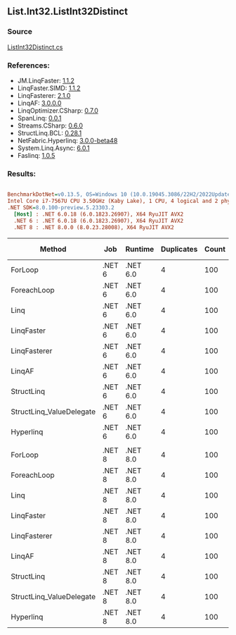 ﻿## List.Int32.ListInt32Distinct

### Source
[ListInt32Distinct.cs](../LinqBenchmarks/List/Int32/ListInt32Distinct.cs)

### References:
- JM.LinqFaster: [1.1.2](https://www.nuget.org/packages/JM.LinqFaster/1.1.2)
- LinqFaster.SIMD: [1.1.2](https://www.nuget.org/packages/LinqFaster.SIMD/1.0.3)
- LinqFasterer: [2.1.0](https://www.nuget.org/packages/LinqFasterer/2.1.0)
- LinqAF: [3.0.0.0](https://www.nuget.org/packages/LinqAF/3.0.0.0)
- LinqOptimizer.CSharp: [0.7.0](https://www.nuget.org/packages/LinqOptimizer.CSharp/0.7.0)
- SpanLinq: [0.0.1](https://www.nuget.org/packages/SpanLinq/0.0.1)
- Streams.CSharp: [0.6.0](https://www.nuget.org/packages/Streams.CSharp/0.6.0)
- StructLinq.BCL: [0.28.1](https://www.nuget.org/packages/StructLinq/0.28.1)
- NetFabric.Hyperlinq: [3.0.0-beta48](https://www.nuget.org/packages/NetFabric.Hyperlinq/3.0.0-beta48)
- System.Linq.Async: [6.0.1](https://www.nuget.org/packages/System.Linq.Async/6.0.1)
- Faslinq: [1.0.5](https://www.nuget.org/packages/Faslinq/1.0.5)

### Results:
``` ini

BenchmarkDotNet=v0.13.5, OS=Windows 10 (10.0.19045.3086/22H2/2022Update)
Intel Core i7-7567U CPU 3.50GHz (Kaby Lake), 1 CPU, 4 logical and 2 physical cores
.NET SDK=8.0.100-preview.5.23303.2
  [Host] : .NET 6.0.18 (6.0.1823.26907), X64 RyuJIT AVX2
  .NET 6 : .NET 6.0.18 (6.0.1823.26907), X64 RyuJIT AVX2
  .NET 8 : .NET 8.0.0 (8.0.23.28008), X64 RyuJIT AVX2


```
|                   Method |    Job |  Runtime | Duplicates | Count |       Mean |     Error |    StdDev |     Median |        Ratio | RatioSD |   Gen0 | Allocated |   Alloc Ratio |
|------------------------- |------- |--------- |----------- |------ |-----------:|----------:|----------:|-----------:|-------------:|--------:|-------:|----------:|--------------:|
|                  ForLoop | .NET 6 | .NET 6.0 |          4 |   100 | 3,115.4 ns |  48.00 ns |  55.28 ns | 3,096.9 ns |     baseline |         | 2.8610 |    6000 B |               |
|              ForeachLoop | .NET 6 | .NET 6.0 |          4 |   100 | 3,079.0 ns |  30.75 ns |  30.20 ns | 3,071.2 ns | 1.01x faster |   0.02x | 2.8648 |    6000 B |   1.000x more |
|                     Linq | .NET 6 | .NET 6.0 |          4 |   100 | 5,454.2 ns |  68.91 ns |  53.80 ns | 5,441.8 ns | 1.75x slower |   0.03x | 2.8610 |    6000 B |   1.000x more |
|               LinqFaster | .NET 6 | .NET 6.0 |          4 |   100 |   763.7 ns |  17.25 ns |  49.49 ns |   736.7 ns | 4.08x faster |   0.26x |      - |         - |            NA |
|             LinqFasterer | .NET 6 | .NET 6.0 |          4 |   100 | 4,759.3 ns |  91.57 ns | 101.78 ns | 4,723.8 ns | 1.53x slower |   0.04x | 5.2032 |   10896 B |   1.816x more |
|                   LinqAF | .NET 6 | .NET 6.0 |          4 |   100 | 8,060.5 ns |  51.10 ns |  45.30 ns | 8,061.0 ns | 2.58x slower |   0.06x | 5.9204 |   12400 B |   2.067x more |
|               StructLinq | .NET 6 | .NET 6.0 |          4 |   100 | 3,447.9 ns |  38.70 ns |  34.31 ns | 3,439.8 ns | 1.10x slower |   0.02x | 0.0153 |      32 B | 187.500x less |
| StructLinq_ValueDelegate | .NET 6 | .NET 6.0 |          4 |   100 | 3,406.7 ns |  44.19 ns |  43.40 ns | 3,397.5 ns | 1.09x slower |   0.02x |      - |         - |            NA |
|                Hyperlinq | .NET 6 | .NET 6.0 |          4 |   100 | 3,417.7 ns |  67.60 ns |  52.78 ns | 3,401.6 ns | 1.09x slower |   0.03x |      - |         - |            NA |
|                          |        |          |            |       |            |           |           |            |              |         |        |           |               |
|                  ForLoop | .NET 8 | .NET 8.0 |          4 |   100 | 3,388.5 ns |  83.85 ns | 240.59 ns | 3,263.0 ns |     baseline |         | 2.8648 |    6000 B |               |
|              ForeachLoop | .NET 8 | .NET 8.0 |          4 |   100 | 3,199.4 ns |  62.84 ns |  74.80 ns | 3,166.1 ns | 1.07x faster |   0.09x | 2.8648 |    6000 B |   1.000x more |
|                     Linq | .NET 8 | .NET 8.0 |          4 |   100 | 3,869.4 ns |  66.33 ns |  58.80 ns | 3,847.3 ns | 1.15x slower |   0.08x | 2.8610 |    6000 B |   1.000x more |
|               LinqFaster | .NET 8 | .NET 8.0 |          4 |   100 |   545.0 ns |   4.28 ns |   3.79 ns |   545.1 ns | 6.22x faster |   0.42x |      - |         - |            NA |
|             LinqFasterer | .NET 8 | .NET 8.0 |          4 |   100 | 3,874.2 ns |  44.90 ns |  37.49 ns | 3,857.4 ns | 1.14x slower |   0.07x | 5.2032 |   10896 B |   1.816x more |
|                   LinqAF | .NET 8 | .NET 8.0 |          4 |   100 | 6,266.5 ns | 102.76 ns | 118.34 ns | 6,221.5 ns | 1.84x slower |   0.14x | 5.9280 |   12400 B |   2.067x more |
|               StructLinq | .NET 8 | .NET 8.0 |          4 |   100 | 2,577.9 ns |  21.75 ns |  19.28 ns | 2,574.2 ns | 1.31x faster |   0.09x | 0.0153 |      32 B | 187.500x less |
| StructLinq_ValueDelegate | .NET 8 | .NET 8.0 |          4 |   100 | 2,696.6 ns |  52.94 ns | 109.32 ns | 2,629.0 ns | 1.27x faster |   0.11x |      - |         - |            NA |
|                Hyperlinq | .NET 8 | .NET 8.0 |          4 |   100 | 2,669.2 ns |  53.26 ns | 139.38 ns | 2,601.2 ns | 1.28x faster |   0.11x |      - |         - |            NA |

